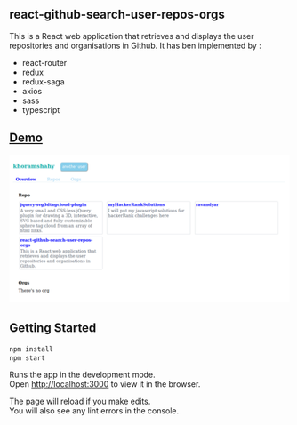 ## react-github-search-user-repos-orgs

This is a React web application that retrieves and displays the user repositories and organisations in Github.
It has ben implemented by :
- react-router
- redux
- redux-saga
- axios
- sass
- typescript

## [Demo](https://stoic-turing-1e31e6.netlify.app/)

![demo](https://github.com/khoramshahy/react-github-search-user-repos-orgs/blob/master/demo.png)

## Getting Started

```
npm install
npm start

```

Runs the app in the development mode.<br />
Open [http://localhost:3000](http://localhost:3000) to view it in the browser.

The page will reload if you make edits.<br />
You will also see any lint errors in the console.